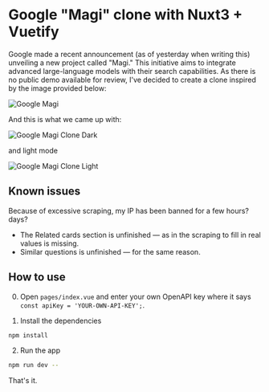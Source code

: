 # Google "Magi" clone with Nuxt3 + Vuetify

Google made a recent announcement (as of yesterday when writing this) unveiling a new project called "Magi." This initiative aims to integrate advanced large-language models with their search capabilities. As there is no public demo available for review, I've decided to create a clone inspired by the image provided below:

![Google Magi](github/google_magi.gif)

And this is what we came up with:

![Google Magi Clone Dark](github/google_magi_clone.gif)

and light mode

![Google Magi Clone Light](github/google_magi_clone_light.gif)

## Known issues

Because of excessive scraping, my IP has been banned for a few hours? days?

* The Related cards section is unfinished — as in the scraping to fill in real values is missing.
* Similar questions is unfinished — for the same reason.

## How to use

0. Open `pages/index.vue` and enter your own OpenAPI key where it says `const apiKey = 'YOUR-OWN-API-KEY';`.

1. Install the dependencies

```bash
npm install
```

2. Run the app

```bash
npm run dev --
```

That's it.